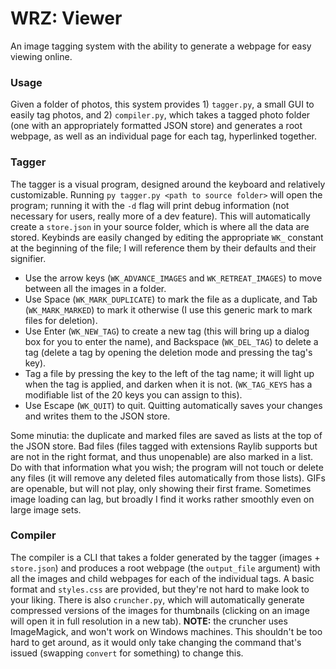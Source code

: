 # WRZ: Viewer

An image tagging system with the ability to generate a webpage for easy viewing online.

### Usage

Given a folder of photos, this system provides 1) `tagger.py`, a small GUI to easily tag photos, and 2) `compiler.py`, which takes a tagged photo folder (one with an appropriately formatted JSON store) and generates a root webpage, as well as an individual page for each tag, hyperlinked together.

### Tagger

The tagger is a visual program, designed around the keyboard and relatively customizable. Running `py tagger.py <path to source folder>` will open the program; running it with the `-d` flag will print debug information (not necessary for users, really more of a dev feature). This will automatically create a `store.json` in your source folder, which is where all the data are stored. Keybinds are easily changed by editing the appropriate `WK_` constant at the beginning of the file; I will reference them by their defaults and their signifier.

- Use the arrow keys (`WK_ADVANCE_IMAGES` and `WK_RETREAT_IMAGES`) to move between all the images in a folder.
- Use Space (`WK_MARK_DUPLICATE`) to mark the file as a duplicate, and Tab (`WK_MARK_MARKED`) to mark it otherwise (I use this generic mark to mark files for deletion).
- Use Enter (`WK_NEW_TAG`) to create a new tag (this will bring up a dialog box for you to enter the name), and Backspace (`WK_DEL_TAG`) to delete a tag (delete a tag by opening the deletion mode and pressing the tag's key).
- Tag a file by pressing the key to the left of the tag name; it will light up when the tag is applied, and darken when it is not. (`WK_TAG_KEYS` has a modifiable list of the 20 keys you can assign to this).
- Use Escape (`WK_QUIT`) to quit. Quitting automatically saves your changes and writes them to the JSON store.

Some minutia: the duplicate and marked files are saved as lists at the top of the JSON store. Bad files (files tagged with extensions Raylib supports but are not in the right format, and thus unopenable) are also marked in a list. Do with that information what you wish; the program will not touch or delete any files (it will remove any deleted files automatically from those lists). GIFs are openable, but will not play, only showing their first frame. Sometimes image loading can lag, but broadly I find it works rather smoothly even on large image sets.

### Compiler

The compiler is a CLI that takes a folder generated by the tagger (images + `store.json`) and produces a root webpage (the `output_file` argument) with all the images and child webpages for each of the individual tags. A basic format and `styles.css` are provided, but they're not hard to make look to your liking. There is also `cruncher.py`, which will automatically generate compressed versions of the images for thumbnails (clicking on an image will open it in full resolution in a new tab). **NOTE:** the cruncher uses ImageMagick, and won't work on Windows machines. This shouldn't be too hard to get around, as it would only take changing the command that's issued (swapping `convert` for something) to change this.